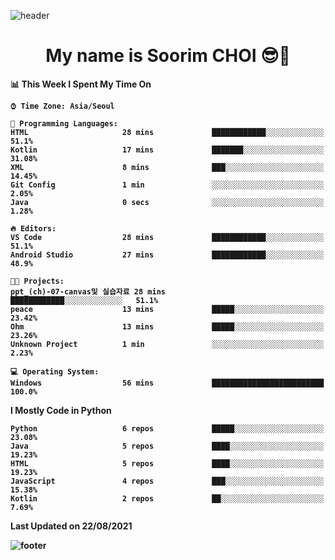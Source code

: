<!--
**sxxrxm/sxxrxm** is a ✨ _special_ ✨ repository because its `README.md` (this file) appears on your GitHub profile.
-->
![header](https://capsule-render.vercel.app/api?type=Waving&color=gradient&height=300&section=header&text=Soorim%20CHOI&fontSize=90&animation=twinkling&fontAlignY=40)
<h1 align="center">
  My name is <b>Soorim CHOI<b> 😎👋
</h1>
  
<!--START_SECTION:waka-->
📊 **This Week I Spent My Time On** 

```text
⌚︎ Time Zone: Asia/Seoul

💬 Programming Languages: 
HTML                     28 mins             ████████████░░░░░░░░░░░░░   51.1% 
Kotlin                   17 mins             ███████░░░░░░░░░░░░░░░░░░   31.08% 
XML                      8 mins              ███░░░░░░░░░░░░░░░░░░░░░░   14.45% 
Git Config               1 min               ░░░░░░░░░░░░░░░░░░░░░░░░░   2.05% 
Java                     0 secs              ░░░░░░░░░░░░░░░░░░░░░░░░░   1.28%

🔥 Editors: 
VS Code                  28 mins             ████████████░░░░░░░░░░░░░   51.1% 
Android Studio           27 mins             ████████████░░░░░░░░░░░░░   48.9%

🐱‍💻 Projects: 
ppt_(ch)-07-canvas및 실습자료 28 mins             ████████████░░░░░░░░░░░░░   51.1% 
peace                    13 mins             █████░░░░░░░░░░░░░░░░░░░░   23.42% 
Ohm                      13 mins             █████░░░░░░░░░░░░░░░░░░░░   23.26% 
Unknown Project          1 min               ░░░░░░░░░░░░░░░░░░░░░░░░░   2.23%

💻 Operating System: 
Windows                  56 mins             █████████████████████████   100.0%

```

**I Mostly Code in Python** 

```text
Python                   6 repos             █████░░░░░░░░░░░░░░░░░░░░   23.08% 
Java                     5 repos             ████░░░░░░░░░░░░░░░░░░░░░   19.23% 
HTML                     5 repos             ████░░░░░░░░░░░░░░░░░░░░░   19.23% 
JavaScript               4 repos             ███░░░░░░░░░░░░░░░░░░░░░░   15.38% 
Kotlin                   2 repos             ██░░░░░░░░░░░░░░░░░░░░░░░   7.69%

```



 Last Updated on 22/08/2021
<!--END_SECTION:waka-->


![footer](https://capsule-render.vercel.app/api?type=Waving&section=footer&color=gradient&height=300)
